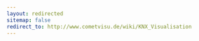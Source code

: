 ```yaml
---
layout: redirected
sitemap: false
redirect_to: http://www.cometvisu.de/wiki/KNX_Visualisation
---
```


